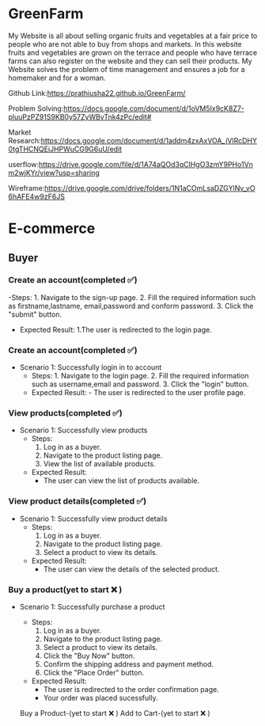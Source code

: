 # GreenFarm
My Website is all about selling organic fruits and vegetables at a fair price to people who are not able to buy from shops and markets.
In this website fruits and vegetables are grown on the terrace and people who have terrace farms can also register on the website and they can sell their products.
My Website solves the problem of time management and ensures a job for a homemaker and for a woman.

Github Link:https://prathiusha22.github.io/GreenFarm/

Problem Solving:https://docs.google.com/document/d/1oVM5Ix9cK8Z7-pluuPzPZ91S9KB0y57ZyWBvTnk4zPc/edit#

Market Research:https://docs.google.com/document/d/1addm4zxAxVOA_jVlRcDHY0tgTHCNQEiJHPWuCG9G6uU/edit

userflow:https://drive.google.com/file/d/1A74aQOd3qClHgO3zmY9PHo1Vnm2wjKYr/view?usp=sharing

Wireframe:https://drive.google.com/drive/folders/1N1aCOmLsaDZGYlNv_vO6hAFE4w9zF6JS

# E-commerce

## Buyer

### Create an account(completed :white_check_mark:)
 -Steps:
     1. Navigate to the sign-up page.
     2. Fill the required information such as firstname,lastname, email,password and conform password.
     3. Click the "submit" button.
  - Expected Result:
     1.The user is redirected to the login page.


### Create an account(completed :white_check_mark:)
- Scenario 1: Successfully login in to account
    - Steps:
          1. Navigate to the login page.
          2. Fill the required information such as username,email and password.
          3. Click the "login" button.
    - Expected Result:
          - The user is redirected to the user profile page.


### View products(completed :white_check_mark:)
- Scenario 1: Successfully view products
    - Steps:
        1. Log in as a buyer.
        2. Navigate to the product listing page.
        3. View the list of available products.
    - Expected Result:
        - The user can view the list of products available.


### View product details(completed :white_check_mark:)
- Scenario 1: Successfully view product details
    - Steps:
        1. Log in as a buyer.
        2. Navigate to the product listing page.
        3. Select a product to view its details.
    - Expected Result:
        - The user can view the details of the selected product.

### Buy a product(yet to start :x: )
- Scenario 1: Successfully purchase a product
    - Steps:
        1. Log in as a buyer.
        2. Navigate to the product listing page.
        3. Select a product to view its details.
        4. Click the "Buy Now" button.
        5. Confirm the shipping address and payment method.
        6. Click the "Place Order" button.
    - Expected Result:
        - The user is redirected to the order confirmation page.
        - Your order was placed sucessfully.


   Buy a Product-(yet to start :x: )
   Add to Cart-(yet to start :x: )
